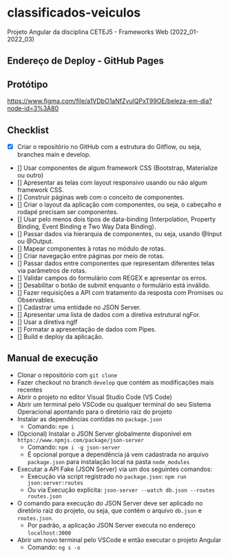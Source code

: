 # classificados-veiculos

Projeto Angular da disciplina CETEJ5 - Frameworks Web (2022_01-2022_03)

## Endereço de Deploy - GitHub Pages

## Protótipo

https://www.figma.com/file/a1VDbO1aNfZyulQPxT99OE/beleza-em-dia?node-id=3%3A80

## Checklist

- [x] Criar o repositório no GitHub com a estrutura do Gitflow, ou seja, branches main e develop.
- [] Usar componentes de algum framework CSS (Bootstrap, Materialize ou outro)
- [] Apresentar as telas com layout responsivo usando ou não algum framework CSS.
- [] Construir páginas web com o conceito de componentes.
- [] Criar o layout da aplicação com componentes, ou seja, o cabeçalho e rodapé precisam ser componentes.
- [] Usar pelo menos dois tipos de data-binding (Interpolation, Property Binding, Event Binding e Two Way Data Binding).
- [] Passar dados via hierarquia de componentes, ou seja, usando @Input ou @Output.
- [] Mapear componentes à rotas no módulo de rotas.
- [] Criar navegação entre páginas por meio de rotas.
- [] Passar dados entre componentes que representam diferentes telas via parâmetros de rotas.
- [] Validar campos do formulário com REGEX e apresentar os erros.
- [] Desabilitar o botão de submit enquanto o formulário está inválido.
- [] Fazer requisições a API com tratamento da resposta com Promises ou Observables.
- [] Cadastrar uma entidade no JSON Server.
- [] Apresentar uma lista de dados com a diretiva estrutural ngFor.
- [] Usar a diretiva ngIf
- [] Formatar a apresentação de dados com Pipes.
- [] Build e deploy da aplicação.

## Manual de execução
- Clonar o repositório com `git clone`
- Fazer checkout no branch `develop` que contém as modificações mais recentes
- Abrir o projeto no editor Visual Studio Code (VS Code)
- Abrir um terminal pelo VSCode ou qualquer terminal do seu Sistema Operacional apontando para o diretório raiz do projeto 
- Instalar as dependências contidas no `package.json`
  - Comando: `npm i`
- (Opcional) Instalar o JSON Server globalmente disponível em `https://www.npmjs.com/package/json-server`
  - Comando: `npm i -g json-server` 
  - É opcional porque a dependência já vem cadastrada no arquivo `package.json` para instalação local na pasta `node_modules`
- Executar a API Fake (JSON Server) via um dos seguintes comandos: 
  - Execução via script registrado no `package.json`: `npm run json:server:routes` 
  - Ou via Execução explícita: `json-server --watch db.json --routes routes.json`
- O comando para execução do JSON Server deve ser aplicado no diretório raiz do projeto, ou seja, que contém o arquivo `db.json` e `routes.json`.
  - Por padrão, a aplicação JSON Server executa no endereço `localhost:3000`    
- Abrir um novo terminal pelo VSCode e então executar o projeto Angular
  - Comando: `ng s -o`
